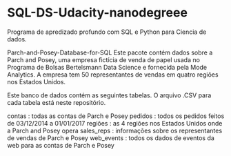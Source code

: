 # SQL-DS-Udacity-nanodegreee
Programa de apredizado profundo com SQL e Python para Ciencia de dados.

Parch-and-Posey-Database-for-SQL
Este pacote contém dados sobre a Parch and Posey, uma empresa fictícia de venda de papel usada no Programa de Bolsas Bertelsmann Data Science e fornecida pela Mode Analytics. A empresa tem 50 representantes de vendas em quatro regiões nos Estados Unidos.

Este banco de dados contém as seguintes tabelas. O arquivo .CSV para cada tabela está neste repositório.

contas : todas as contas de Parch e Posey
pedidos : todos os pedidos feitos de 03/12/2014 a 01/01/2017
regiões : as 4 regiões nos Estados Unidos onde a Parch and Posey opera
sales_reps : informações sobre os representantes de vendas de Parch e Posey
web_events : todos os dados de eventos da web para as contas de Parch e Posey

